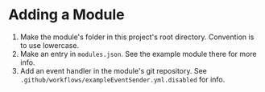 # Adding a Module
1. Make the module's folder in this project's root directory. Convention is to use lowercase.
2. Make an entry in `modules.json`. See the example module there for more info.
3. Add an event handler in the module's git repository. See `.github/workflows/exampleEventSender.yml.disabled` for info.
